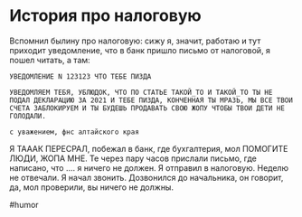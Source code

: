 # История про налоговую

Вспомнил былину про налоговую: сижу я, значит, работаю и тут приходит уведомление, что в банк пришло письмо от налоговой, я пошел читать, а там:
```
УВЕДОМЛЕНИЕ N 123123 ЧТО ТЕБЕ ПИЗДА 

УВЕДОМЛЯЕМ ТЕБЯ, УБЛЮДОК, ЧТО ПО СТАТЬЕ ТАКОЙ_ТО И ТАКОЙ_ТО ТЫ НЕ ПОДАЛ ДЕКЛАРАЦИЮ ЗА 2021 И ТЕБЕ ПИЗДА, КОНЧЕННАЯ ТЫ МРАЗЬ, МЫ ВСЕ ТВОИ СЧЕТА ЗАБЛОКИРУЕМ И ТЫ БУДЕШЬ ПРОДАВАТЬ СВОЮ ЖОПУ ЧТОБЫ ТВОИ ДЕТИ НЕ ГОЛОДАЛИ.

с уважением, фнс алтайского края
```
Я ТАААК ПЕРЕСРАЛ, побежал в банк, где бухгалтерия, мол ПОМОГИТЕ ЛЮДИ, ЖОПА МНЕ. Те через пару часов прислали письмо, где написано, что .... я ничего не должен. Я отправил в налоговую. Неделю не отвечали. Я начал звонить. Дозвонился до начальника, он говорит, да, мол проверили, вы ничего не должны.

#humor